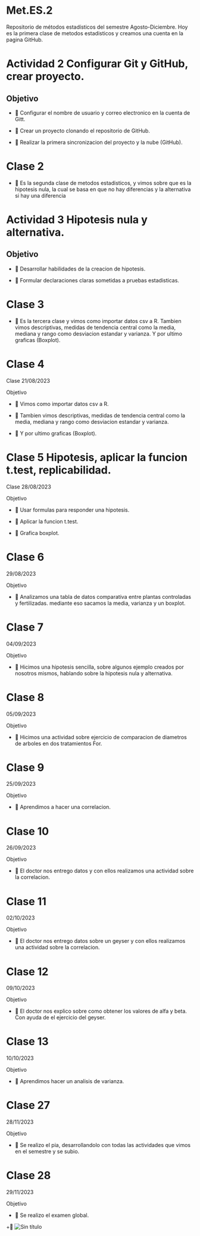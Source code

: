 # Met.ES.2
Repositorio de métodos estadísticos del semestre Agosto-Diciembre.
Hoy es la primera clase de metodos estadisticos y creamos una cuenta en la pagina GitHub.

# Actividad 2 Configurar Git y GitHub, crear proyecto.

## Objetivo

+ :dart: Configurar el nombre de usuario y correo electronico en la cuenta de Gitt.

+ :dart: Crear un proyecto clonando el repositorio de GitHub.

+ :dart: Realizar la primera sincronizacion del proyecto y la nube (GitHub).

# Clase 2

+ :dart: Es la segunda clase de metodos estadisticos, y vimos sobre que es la hipotesis nula, la cual se basa en que no hay diferencias y la alternativa si hay una diferencia

# Actividad 3 Hipotesis nula y alternativa.

## Objetivo

+ :dart: Desarrollar habilidades de la creacion de hipotesis.

+ :dart: Formular declaraciones claras sometidas a pruebas estadisticas.

# Clase 3

+ :dart: Es la tercera clase y vimos como importar datos csv a R. Tambien vimos descriptivas, medidas de tendencia central como la media, mediana y rango como desviacion estandar y varianza. Y por ultimo graficas (Boxplot).

# Clase 4

Clase 21/08/2023

Objetivo

+ :dart: Vimos como importar datos csv a R.

+ :dart: Tambien vimos descriptivas, medidas de tendencia central como la media, mediana y rango como desviacion estandar y varianza.

+ :dart: Y por ultimo graficas (Boxplot).

# Clase 5 Hipotesis, aplicar la funcion t.test, replicabilidad.

Clase 28/08/2023

Objetivo

+ :dart: Usar formulas para responder una hipotesis.

+ :dart: Aplicar la funcion t.test.

+ :dart: Grafica boxplot.

# Clase 6

29/08/2023

Objetivo

+ :dart: Analizamos una tabla de datos comparativa entre plantas controladas y fertilizadas. mediante eso sacamos la media, varianza y un boxplot.

# Clase 7

04/09/2023

Objetivo

+ :dart: Hicimos una hipotesis sencilla, sobre algunos ejemplo creados por nosotros mismos, hablando sobre la hipotesis nula y alternativa.

# Clase 8

05/09/2023

Objetivo

+ :dart: Hicimos una actividad sobre ejercicio de comparacion de diametros de arboles en dos tratamientos For.

# Clase 9

25/09/2023

Objetivo

+ :dart: Aprendimos a hacer una correlacion.

# Clase 10

26/09/2023

Objetivo

+ :dart: El doctor nos entrego datos y con ellos realizamos una actividad sobre la correlacion.

# Clase 11

02/10/2023

Objetivo

+ :dart: El doctor nos entrego datos sobre un geyser y con ellos realizamos una actividad sobre la correlacion.

# Clase 12
09/10/2023

Objetivo
+ :dart: El doctor nos explico sobre como obtener los valores de alfa y beta. Con ayuda de el ejercicio del geyser.

# Clase 13
10/10/2023

Objetivo
+ :dart: Aprendimos hacer un analisis de varianza.

# Clase 27
28/11/2023

Objetivo
+ :dart: Se realizo el pia, desarrollandolo con todas las actividades que vimos en el semestre y se subio.
  
# Clase 28
29/11/2023

Objetivo
+ :dart: Se realizo el examen global.

+:dart: ![Sin título](https://github.com/JohanyPaez013/Met.ES.2/assets/141652840/97c144ac-1019-4bac-8927-079efa19704d)
